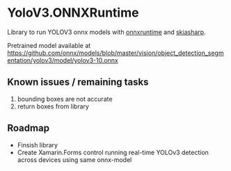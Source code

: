 # YoloV3.ONNXRuntime
Library to run YOLOV3 onnx models with [onnxruntime](https://github.com/microsoft/onnxruntime) and [skiasharp](https://github.com/mono/SkiaSharp).

Pretrained model available at https://github.com/onnx/models/blob/master/vision/object_detection_segmentation/yolov3/model/yolov3-10.onnx

## Known issues / remaining tasks
1. bounding boxes are not accurate
2. return boxes from library


## Roadmap
- Finsish library
- Create Xamarin.Forms control running real-time YOLOv3 detection across devices using same onnx-model
